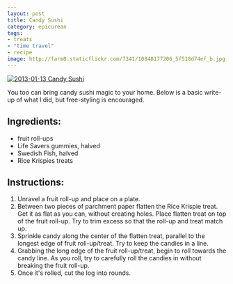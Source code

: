 ```yaml
---
layout: post
title: Candy Sushi
category: epicurean
tags:
- treats
- "time travel"
- recipe
image: http://farm8.staticflickr.com/7341/10848177206_5f518d74ef_b.jpg
---
```

<div class="photos">
<a href="http://www.flickr.com/photos/katydecorah/10848177206/" title="2013-01-13 Candy Sushi by katydecorah, on Flickr"><img src="http://farm8.staticflickr.com/7341/10848177206_5f518d74ef_b.jpg" class="pop-out" alt="2013-01-13 Candy Sushi"></a>
</div>

You too can bring candy sushi magic to your home. Below is a basic write-up of what I did, but free-styling is encouraged.

## Ingredients:
* fruit roll-ups
* Life Savers gummies, halved
* Swedish Fish, halved
* Rice Krispies treats

## Instructions:
1. Unravel a fruit roll-up and place on a plate.
2. Between two pieces of parchment paper flatten the Rice Krispie treat. Get it as flat as you can, without creating holes. Place flatten treat on top of the fruit roll-up. Try to trim excess so that the roll-up and treat match up.
3. Sprinkle candy along the center of the flatten treat, parallel to the longest edge of fruit roll-up/treat. Try to keep the candies in a line.
4. Grabbing the long edge of the fruit roll-up/treat, begin to roll towards the candy line. As you roll, try to carefully roll the candies in without breaking the fruit roll-up.
5. Once it's rolled, cut the log into rounds.
